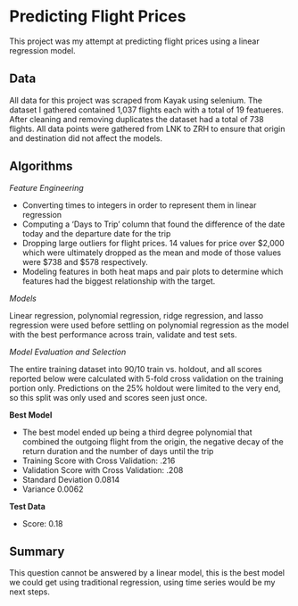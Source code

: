 # Predicting Flight Prices
This project was my attempt at predicting flight prices using a linear regression model. 


## Data 

All data for this project was scraped from Kayak using selenium. The dataset I gathered contained 1,037 flights each with a total of 19 featueres. After cleaning and removing duplicates the dataset had a total of 738 flights. All data points were gathered from LNK to ZRH to ensure that origin and destination did not affect the models.

## Algorithms

*Feature Engineering* 
  - Converting times to integers in order to represent them in linear regression
  - Computing a ‘Days to Trip’ column that found the difference of the date today and the departure date for the trip
  - Dropping large outliers for flight prices. 14 values for price over $2,000 which were ultimately dropped as the mean and mode of those values were $738 and $578 respectively. 
  - Modeling features in both heat maps and pair plots to determine which features had the biggest relationship with the target.  

*Models*
  
Linear regression, polynomial regression, ridge regression, and lasso regression were used before settling on polynomial regression as the model with the best performance across train, validate and test sets. 

*Model Evaluation and Selection*
  
The entire training dataset into 90/10 train vs. holdout, and all scores reported below were calculated with 5-fold cross validation on the training portion only. Predictions on the 25% holdout were limited to the very end, so this split was only used and scores seen just once.


**Best Model**
   - The best model ended up being a third degree polynomial that combined the outgoing flight from the origin, the negative decay of the return duration and the number of days until the trip
   - Training Score with Cross Validation: .216
   - Validation Score with Cross Validation: .208
   - Standard Deviation 0.0814
   - Variance 0.0062

**Test Data** 
   - Score: 0.18  
   
## Summary
This question cannot be answered by a linear model, this is the best model we could get using traditional regression, using time series would be my next steps.
